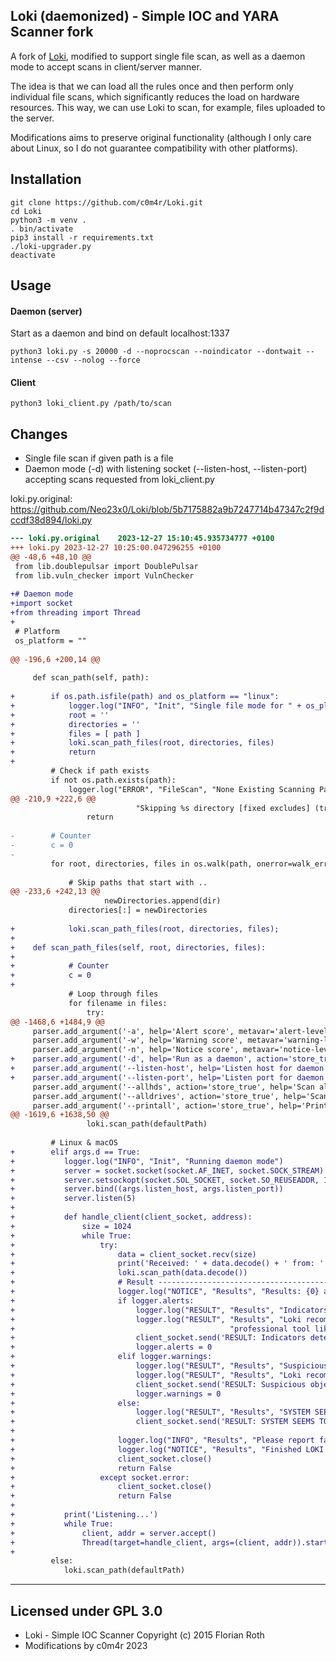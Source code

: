 ## Loki (daemonized) - Simple IOC and YARA Scanner fork

A fork of [Loki](https://github.com/Neo23x0/Loki), modified to support single file scan, as well as a daemon mode to accept scans in client/server manner.

The idea is that we can load all the rules once and then perform only individual file scans, which significantly reduces the load on hardware resources. This way, we can use Loki to scan, for example, files uploaded to the server.

Modifications aims to preserve original functionality (although I only care about Linux, so I do not guarantee compatibility with other platforms).

## Installation

```
git clone https://github.com/c0m4r/Loki.git
cd Loki
python3 -m venv .
. bin/activate
pip3 install -r requirements.txt
./loki-upgrader.py
deactivate
```

## Usage

#### Daemon (server)

Start as a daemon and bind on default localhost:1337

```
python3 loki.py -s 20000 -d --noprocscan --noindicator --dontwait --intense --csv --nolog --force
```

#### Client

```
python3 loki_client.py /path/to/scan
```

## Changes

* Single file scan if given path is a file
* Daemon mode (-d) with listening socket (--listen-host, --listen-port) accepting scans requested from loki_client.py

loki.py.original: https://github.com/Neo23x0/Loki/blob/5b7175882a9b7247714b47347c2f9dccdf38d894/loki.py

```diff
--- loki.py.original	2023-12-27 15:10:45.935734777 +0100
+++ loki.py	2023-12-27 10:25:00.047296255 +0100
@@ -48,6 +48,10 @@
 from lib.doublepulsar import DoublePulsar
 from lib.vuln_checker import VulnChecker
 
+# Daemon mode
+import socket
+from threading import Thread
+
 # Platform
 os_platform = ""
 
@@ -196,6 +200,14 @@
 
     def scan_path(self, path):
 
+        if os.path.isfile(path) and os_platform == "linux":
+            logger.log("INFO", "Init", "Single file mode for " + os_platform)
+            root = ''
+            directories = ''
+            files = [ path ]
+            loki.scan_path_files(root, directories, files)
+            return
+
         # Check if path exists
         if not os.path.exists(path):
             logger.log("ERROR", "FileScan", "None Existing Scanning Path %s ...  " % path)
@@ -210,9 +222,6 @@
                            "Skipping %s directory [fixed excludes] (try using --force, --allhds or --alldrives)" % skip)
                 return
 
-        # Counter
-        c = 0
-
         for root, directories, files in os.walk(path, onerror=walk_error, followlinks=False):
 
             # Skip paths that start with ..
@@ -233,6 +242,13 @@
                     newDirectories.append(dir)
             directories[:] = newDirectories
 
+            loki.scan_path_files(root, directories, files);
+
+    def scan_path_files(self, root, directories, files):
+
+            # Counter
+            c = 0
+
             # Loop through files
             for filename in files:
                 try:
@@ -1468,6 +1484,9 @@
     parser.add_argument('-a', help='Alert score', metavar='alert-level', default=100)
     parser.add_argument('-w', help='Warning score', metavar='warning-level', default=60)
     parser.add_argument('-n', help='Notice score', metavar='notice-level', default=40)
+    parser.add_argument('-d', help='Run as a daemon', action='store_true', default=False)
+    parser.add_argument('--listen-host', help='Listen host for daemon mode', metavar='listen-host', default='localhost')
+    parser.add_argument('--listen-port', help='Listen port for daemon mode', metavar='listen-port', type=int, default=1337)
     parser.add_argument('--allhds', action='store_true', help='Scan all local hard drives (Windows only)', default=False)
     parser.add_argument('--alldrives', action='store_true', help='Scan all drives (including network drives and removable media)', default=False)
     parser.add_argument('--printall', action='store_true', help='Print all files that are scanned', default=False)
@@ -1619,6 +1638,50 @@
                 loki.scan_path(defaultPath)
 
         # Linux & macOS
+        elif args.d == True:
+           logger.log("INFO", "Init", "Running daemon mode")
+           server = socket.socket(socket.AF_INET, socket.SOCK_STREAM)
+           server.setsockopt(socket.SOL_SOCKET, socket.SO_REUSEADDR, 1)
+           server.bind((args.listen_host, args.listen_port))
+           server.listen(5)
+              
+           def handle_client(client_socket, address):
+               size = 1024
+               while True:
+                   try:
+                       data = client_socket.recv(size)
+                       print('Received: ' + data.decode() + ' from: ' + str(address[0]) + ':' + str(address[1]))
+                       loki.scan_path(data.decode())
+                       # Result ----------------------------------------------------------
+                       logger.log("NOTICE", "Results", "Results: {0} alerts, {1} warnings, {2} notices".format(logger.alerts, logger.warnings, logger.notices))
+                       if logger.alerts:
+                           logger.log("RESULT", "Results", "Indicators detected!")
+                           logger.log("RESULT", "Results", "Loki recommends checking the elements on virustotal.com or Google and triage with a "
+                                                "professional tool like THOR https://nextron-systems.com/thor in corporate networks.")
+                           client_socket.send('RESULT: Indicators detected!'.encode())
+                           logger.alerts = 0
+                       elif logger.warnings:
+                           logger.log("RESULT", "Results", "Suspicious objects detected!")
+                           logger.log("RESULT", "Results", "Loki recommends a deeper analysis of the suspicious objects.")
+                           client_socket.send('RESULT: Suspicious objects detected!'.encode())
+                           logger.warnings = 0
+                       else:
+                           logger.log("RESULT", "Results", "SYSTEM SEEMS TO BE CLEAN.")
+                           client_socket.send('RESULT: SYSTEM SEEMS TO BE CLEAN.'.encode())
+
+                       logger.log("INFO", "Results", "Please report false positives via https://github.com/Neo23x0/signature-base")
+                       logger.log("NOTICE", "Results", "Finished LOKI Scan SYSTEM: %s TIME: %s" % (getHostname(os_platform), getSyslogTimestamp()))
+                       client_socket.close()
+                       return False
+                   except socket.error:
+                       client_socket.close()
+                       return False
+
+           print('Listening...')
+           while True:
+               client, addr = server.accept()
+               Thread(target=handle_client, args=(client, addr)).start()
+
         else:
            loki.scan_path(defaultPath)
```

---
## Licensed under GPL 3.0
* Loki - Simple IOC Scanner Copyright (c) 2015 Florian Roth
* Modifications by c0m4r 2023
